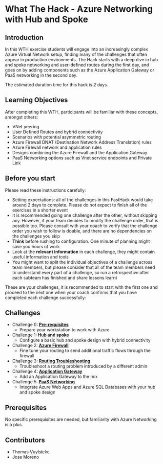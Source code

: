 # What The Hack - Azure Networking with Hub and Spoke

## Introduction

In this WTH exercise students will engage into an increasingly complex Azure Virtual Network setup, finding many of the challenges that often appear in production environments. The Hack starts with a deep dive in hub and spoke networking and user-defined routes during the first day, and goes on by adding components such as the Azure Application Gateway or PaaS networking in the second day.

The estimated duration time for this hack is 2 days.

## Learning Objectives

After completing this WTH, participants will be familiar with these concepts, amongst others:

- VNet peering
- User Defined Routes and hybrid connectivity
- Scenarios with potential asymmetric routing
- Azure Firewall DNAT (Destination Network Address Translation) rules
- Azure Firewall network and application rules
- Designs combining the Azure Firewall and the Application Gateway
- PaaS Networking options such as Vnet service endpoints and Private Link

## Before you start

Please read these instructions carefully:

- Setting expectations: all of the challenges in this FastHack would take around 2 days to complete. Please do not expect to finish all of the exercises in a shorter event
- It is recommended going one challenge after the other, without skipping any. However, if your team decides to modify the challenge order, that is possible too. Please consult with your coach to verify that the challenge order you wish to follow is doable, and there are no dependencies on the challenges you skip
- **Think** before rushing to configuration. One minute of planning might save you hours of work
- Look at the **relevant information** in each challenge, they might contain useful information and tools
- You might want to split the individual objectives of a challenge across team members, but please consider that all of the team members need to understand every part of a challenge, so run a retrospective after each subteam has finished and share lessons learnt

These are your challenges, it is recommended to start with the first one and proceed to the next one when your coach confirms that you have completed each challenge successfully:

## Challenges

- Challenge 0: **[Pre-requisites](Student/00-Prereqs.md)**
   - Prepare your workstation to work with Azure
- Challenge 1: **[Hub and spoke](Student/01-HubNSpoke-basic.md)**
    - Configure a basic hub and spoke design with hybrid connectivity
- Challenge 2: **[Azure Firewall](Student/02-AzFW.md)**
    - Fine tune your routing to send additional traffic flows through the firewall
- Challenge 3: **[Routing Troubleshooting](Student/03-Asymmetric)**
    - Troubleshoot a routing problem introduced by a different admin
- Challenge 4: **[Application Gateway](Student/04-AppGW.MD)**
    - Add an Application Gateway to the mix
- Challenge 5: **[PaaS Networking](Student/05-Paas.md)**
    - Integrate Azure Web Apps and Azure SQL Databases with your hub and spoke design

## Prerequisites

No specific prerequisites are needed, but familiarity with Azure Networking is a plus.

## Contributors

- Thomas Vuylsteke
- Jose Moreno
